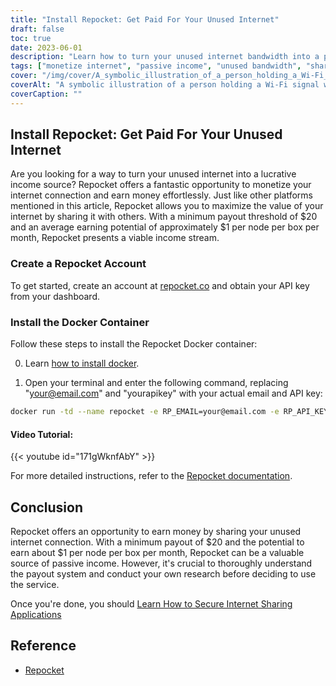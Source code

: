 ```yaml
---
title: "Install Repocket: Get Paid For Your Unused Internet"
draft: false
toc: true
date: 2023-06-01
description: "Learn how to turn your unused internet bandwidth into a passive income stream by sharing it with others."
tags: ["monetize internet", "passive income", "unused bandwidth", "share internet", "earn money", "internet connection", "peer-to-peer", "Repocket", "EarnApp", "HoneyGain", "VPN", "scraping purposes", "payout options", "money orders", "BTC", "LTC", "MATIC", "earnings", "flexibility", "api key", "earn money from unused internet", "monetize internet connection", "passive income from sharing internet", "earn money effortlessly", "minimum payout threshold", "average earning potential", "Repocket Docker container", "Repocket documentation", "thoroughly understand payout system", "conduct research before using"]
cover: "/img/cover/A_symbolic_illustration_of_a_person_holding_a_Wi-Fi_signal.png"
coverAlt: "A symbolic illustration of a person holding a Wi-Fi signal with money symbols flowing into their pocket."
coverCaption: ""
---
```


## Install Repocket: Get Paid For Your Unused Internet

Are you looking for a way to turn your unused internet into a lucrative income source? Repocket offers a fantastic opportunity to monetize your internet connection and earn money effortlessly. Just like other platforms mentioned in this article, Repocket allows you to maximize the value of your internet by sharing it with others. With a minimum payout threshold of $20 and an average earning potential of approximately $1 per node per box per month, Repocket presents a viable income stream. 

### Create a Repocket Account
To get started, create an account at [repocket.co](https://link.repocket.co/pyqL) and obtain your API key from your dashboard.

### Install the Docker Container
Follow these steps to install the Repocket Docker container:

0. Learn [how to install docker](https://simeononsecurity.ch/other/creating-profitable-low-powered-crypto-miners/#installing-docker).

1. Open your terminal and enter the following command, replacing "your@email.com" and "yourapikey" with your actual email and API key:
```bash
docker run -td --name repocket -e RP_EMAIL=your@email.com -e RP_API_KEY=yourapikey -d --restart=always repocket/repocket
```

#### Video Tutorial:

{{< youtube id="171gWknfAbY" >}}

For more detailed instructions, refer to the [Repocket documentation](https://link.repocket.co/pyqL).

## Conclusion
Repocket offers an opportunity to earn money by sharing your unused internet connection. With a minimum payout of $20 and the potential to earn about $1 per node per box per month, Repocket can be a valuable source of passive income. However, it's crucial to thoroughly understand the payout system and conduct your own research before deciding to use the service.

Once you're done, you should [Learn How to Secure Internet Sharing Applications](https://simeononsecurity.ch/other/how-to-secure-internet-sharing-applications/)

## Reference
- [Repocket](https://link.repocket.co/pyqL)